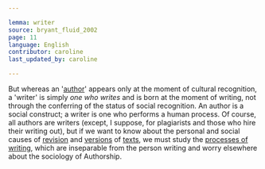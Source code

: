 ```yaml
---

lemma: writer
source: bryant_fluid_2002
page: 11
language: English
contributor: caroline
last_updated_by: caroline

---
```


But whereas an '[author](author.html)' appears only at the moment of cultural recognition, a 'writer' is simply _one who writes_ and is born at the moment of writing, not through the conferring of the status of social recognition. An author is a social construct; a writer is one who performs a human process. Of course, all authors are writers (except, I suppose, for plagiarists and those who hire their writing out), but if we want to know about the personal and social causes of [revision](revision.html) and [versions](version.html) of [texts](text.html), we must study the [processes of writing](writingProcess.html), which are inseparable from the person writing and worry elsewhere about the sociology of Authorship.
